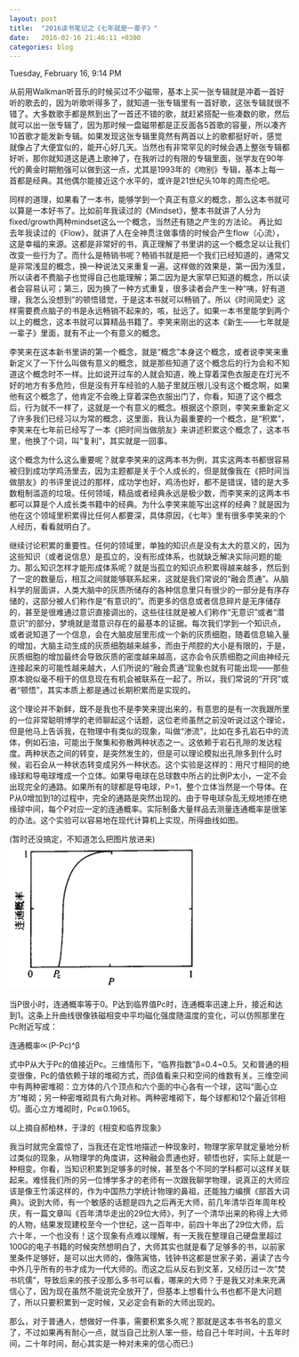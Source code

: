 ```yaml
---
layout: post
title:  "2016读书笔记之《七年就是一辈子》"
date:   2016-02-16 21:46:11 +0300
categories: blog
---
```

Tuesday, February 16, 9:14 PM

从前用Walkman听音乐的时候买过不少磁带，基本上买一张专辑就是冲着一首好听的歌去的，因为听歌听得多了，就知道一张专辑里有一首好歌，这张专辑就很不错了。大多数歌手都是熬到出了一首还不错的歌，就赶紧搭配一些凑数的歌，然后就可以出一张专辑了，因为那时候一盘磁带都是正反面各5首歌的容量，所以凑齐10首歌才能发新专辑。如果发现这张专辑里竟然有两首以上的歌都挺好听，感觉就像占了大便宜似的，能开心好几天。当然也有非常罕见的时候会遇上整张专辑都好听，那你就知道这是遇上歌神了，在我听过的有限的专辑里面，张学友在90年代的黄金时期勉强可以做到这一点，尤其是1993年的《吻别》专辑，基本上每一首都是经典。其他偶尔能接近这个水平的，或许是21世纪头10年的周杰伦吧。

同样的道理，如果看了一本书，能够学到一个真正有意义的概念，那么这本书就可以算是一本好书了。比如前年我读过的《Mindset》，整本书就讲了人分为fixed/growth两种mindset这么一个概念，当然还有随之产生的方法论。 再比如去年我读过的《Flow》，就讲了人在全神贯注做事情的时候会产生flow（心流），这是幸福的来源。这都是非常好的书，真正理解了书里讲的这一个概念足以让我们改变一些行为了。而什么是畅销书呢？畅销书就是把一个我们已经知道的，通常又是非常浅显的概念，换一种说法又来重复一遍。这样做的效果是，第一因为浅显，所以读者不费脑子也觉得自己也能理解；第二因为是大家早已知道的概念，所以读者会容易认可；第三，因为换了一种方式重复，很多读者会产生一种“咦，好有道理，我怎么没想到”的顿悟错觉，于是这本书就可以畅销了。所以《时间简史》这样需要费点脑子的书是永远畅销不起来的，咳，扯远了。如果一本书里能学到两个以上的概念，这本书就可以算精品书籍了。李笑来刚出的这本《新生——七年就是一辈子》里面，就有不止一个有意义的概念。

李笑来在这本新书里讲的第一个概念，就是“概念”本身这个概念，或者说李笑来重新定义了一下什么叫做有意义的概念，就是那些知道了这个概念后的行为会和不知道这个概念时不一样。比如说开过车的人就会知道，晚上穿着深色衣服走在灯光不好的地方有多危险，但是没有开车经验的人脑子里就压根儿没有这个概念啊，如果他有这个概念了，他肯定不会晚上穿着深色衣服出门了，你看，知道了这个概念后，行为就不一样了，这就是一个有意义的概念。根据这个原则，李笑来重新定义了许多我们已经习以为常的概念，这里面，我认为最重要的一个概念，是“积累”，李笑来在七年前已经写了一本《把时间当做朋友》来讲述积累这个概念了，这本书里，他换了个词，叫“复利”，其实就是一回事。

这个概念为什么这么重要呢？就拿李笑来的这两本书为例，其实这两本书都很容易被归到成功学鸡汤里去，因为主题都是关于个人成长的，但是就像我在《把时间当做朋友》的书评里说过的那样，成功学也好，鸡汤也好，都不是错误，错的是大多数粗制滥造的垃圾。任何领域，精品或者经典永远是极少数，而李笑来的这两本书都可以算是个人成长类书籍中的经典。为什么李笑来能写出这样的经典？就是因为他在这个领域里积累得比任何人都要深，具体原因，《七年》里有很多李笑来的个人经历，看看就明白了。

继续讨论积累的重要性。任何的领域里，单独的知识点是没有太大的意义的，因为这些知识（或者说信息）是孤立的，没有形成体系，也就缺乏解决实际问题的能力。那么知识怎样才能形成体系呢？就是当孤立的知识点积累得越来越多，然后到了一定的数量后，相互之间就能够联系起来，这就是我们常说的“融会贯通”。从脑科学的层面讲，人类大脑中的灰质所储存的各种信息里只有很少的一部分是有序存储的，这部分被人们称作是“有意识的”。而更多的信息或者信息碎片是无序储存的，甚至是很难通过意识直接调出的，这些往往就是被人们称作“无意识”或者“潜意识”的部分，梦境就是潜意识存在的最基本的证据。每次我们学到一个知识点，或者说知道了一个信息，会在大脑皮层里形成一个新的灰质细胞，随着信息输入量的增加，大脑主动生成的灰质细胞越来越多，而由于颅腔的大小是有限的，于是，灰质细胞的增加最终会导致灰质的密度越来越高，这亦会令灰质细胞之间由神经元连接起来的可能性越来越大，人们所说的“融会贯通”现象也就有可能出现——那些原本貌似毫不相干的信息现在有机会被联系在一起了。所以，我们常说的“开窍”或者“顿悟”，其实本质上都是通过长期积累而是实现的。

这个理论并不新鲜，既不是我也不是李笑来提出来的，有意思的是有一次我跟所里的一位非常聪明博学的老师聊起这个话题，这位老师虽然之前没听说过这个理论，但是他马上告诉我，在物理中有类似的现象，叫做“渗流”，比如在多孔岩石中的流体，例如石油，可能出于聚集和弥散两种状态之一。这依赖于岩石孔隙的发达程度。两种状态之间的转变，是突然发生的，但是可以理论模拟出孔隙多到什么时候，岩石会从一种状态转变成另外一种状态。这个实验是这样的：用尺寸相同的绝缘球和导电球堆成一个立体。如果导电球在总球数中所占的比例P太小，一定不会出现完全的通路。如果所有的球都是导电球，P=1，整个立体当然是一个导体。在P从0增加到1的过程中，完全的通路是突然出现的。由于导电球杂乱无规地掺在绝缘球中间，每个P对应一定的连通概率。实际制备大量样品去测量连通概率是很笨的办法。这个实验可以容易地在现代计算机上实现，所得曲线如图。

(暂时还没搞定，不知道怎么把图片放进来)
![连通概率](https://github.com/sunnine99/blog/blob/gh-pages/_picture/shenliu.png)

当P很小时，连通概率等于0。P达到临界值Pc时，连通概率迅速上升，接近和达到1。这条上升曲线很像铁磁相变中平均磁化强度随温度的变化，可以仿照那里在Pc附近写成：

连通概率∝(P-Pc)^β

式中P从大于Pc的值接近Pc。三维情形下，“临界指数”β=0.4~0.5。又和普通的相变很像，Pc的值依赖于球的堆砌方式，而β值看来只和空间的维数有关。三维空间中有两种密堆砌：立方体的八个顶点和六个面的中心各有一个球，这叫“面心立方”堆砌；另一种密堆砌具有六角对称。两种密堆砌下，每个球都和12个最近邻相切。面心立方堆砌时，Pc≌0.1965。

以上摘自郝柏林，于渌的《相变和临界现象》

我当时就完全震惊了，当我还在定性地描述一种现象时，物理学家早就定量地分析过类似的现象，从物理学的角度讲，这种融会贯通也好，顿悟也好，实际上就是一种相变。你看，当知识积累到足够多的时候，甚至各个不同的学科都可以这样关联起来。难怪我们所的另一位博学多才的老师有一次跟我聊学物理，说真正的大师应该是像王竹溪这样的，作为中国热力学统计物理的鼻祖，还能独力编撰《部首大词典》。说到大师，有一个敏感的话题是四九之后再无大师，前几年清华百年周年校庆，有一篇文章叫《百年清华走出的29位大师》，列了一个清华出来的称得上大师的人物，结果发现建校至今一个世纪，这一百年中，前四十年出了29位大师，后六十年，一个也没有！这个现象有点难以理解，有一天我在整理自己硬盘里超过100G的电子书籍的时候突然想明白了，大师其实也就是看了足够多的书，以前家里条件足够好，是可以出大师的，像陈寅恪，钱钟书这都是世家子弟，遍读了古今中外几乎所有的书才成为一代大师的。而这之后从反右到文革，又经历过一次“焚书坑儒”，导致后来的孩子没那么多书可以看，哪来的大师？于是我又对未来充满信心了，因为现在虽然不能说完全放开了，但基本上想看什么书也都不是大问题了，所以只要积累到一定时候，又必定会有新的大师出现的。

那么，对于普通人，想做好一件事，需要积累多久呢？那就是这本书书名的意义了，不过如果再有耐心一点，就当自己比别人笨一些，给自己十年时间，十五年时间，二十年时间，耐心其实是一种对未来的信心而已:)
